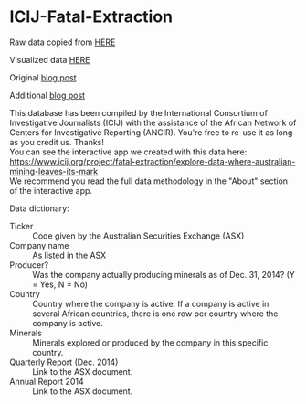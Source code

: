 # ICIJ-Fatal-Extraction

Raw data copied from [HERE](https://docs.google.com/spreadsheets/d/1GSeVsGpq5qtB-SUFnehHMikro6Ryo2dZmzJNxveNJts/edit#gid=732760170)

Visualized data [HERE](http://projects.icij.org/fatalextractionapp/countries/algeria/)

Original [blog post](http://www.icij.org/project/fatal-extraction/explore-data-where-australian-mining-leaves-its-mark)

Additional [blog post](https://www.linkedin.com/pulse/africas-largest-data-driven-investigation-exposes-human-arenstein)

This database has been compiled by the International Consortium of Investigative Journalists (ICIJ) with the assistance of the African Network of Centers for Investigative Reporting (ANCIR). You're free to re-use it as long as you credit us. Thanks!	
You can see the interactive app we created with this data here:	
https://www.icij.org/project/fatal-extraction/explore-data-where-australian-mining-leaves-its-mark	
We recommend you read the full data methodology in the "About" section of the interactive app.	
	
Data dictionary:	


<dl>
  <dt>Ticker</dt>
  <dd>Code given by the Australian Securities Exchange (ASX)</dd>

  <dt>Company name</dt>
  <dd>As listed in the ASX</dd>
  
  <dt>Producer?</dt>
  <dd>Was the company actually producing minerals as of Dec. 31, 2014? (Y = Yes, N = No)</dd>
  
  <dt>Country</dt>
  <dd>Country where the company is active. If a company is active in several African countries, there is one row per country where the company is active.</dd>
  
  <dt>Minerals</dt>
  <dd>Minerals explored or produced by the company in this specific country.</dd>
  
  <dt>Quarterly Report (Dec. 2014)</dt>
  <dd>Link to the ASX document.</dd>
  
  <dt>Annual Report 2014</dt>
  <dd>Link to the ASX document.</dd>
</dl>
